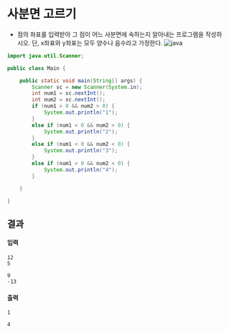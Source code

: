 # 사분면 고르기
+ 점의 좌표를 입력받아 그 점이 어느 사분면에 속하는지 알아내는 프로그램을 작성하시오. 단, x좌표와 y좌표는 모두 양수나 음수라고 가정한다.
![java](https://onlinejudgeimages.s3-ap-northeast-1.amazonaws.com/problem/14681/1.png)
```java
import java.util.Scanner;

public class Main {

	public static void main(String[] args) {
		Scanner sc = new Scanner(System.in);
		int num1 = sc.nextInt();
		int num2 = sc.nextInt();
		if (num1 > 0 && num2 > 0) {
			System.out.println("1");
		} 
		else if (num1 < 0 && num2 > 0) {
			System.out.println("2");
		} 
		else if (num1 < 0 && num2 < 0) {
			System.out.println("3");
		} 
		else if (num1 > 0 && num2 < 0) {
			System.out.println("4");
		}

	}

}
```
## 결과
#### 입력
```
12
5
```
```
9
-13
```
#### 출력
```
1
```
```
4
```
